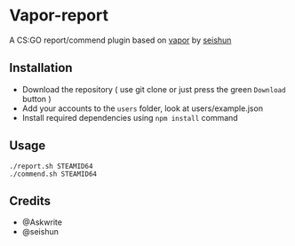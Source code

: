 # Vapor-report

A CS:GO report/commend plugin based on [vapor](https://github.com/scholtzm/vapor) by [seishun](https://github.com/seishun)

## Installation
* Download the repository ( use git clone or just press the green `Download` button )
* Add your accounts to the `users` folder, look at users/example.json
* Install required dependencies using `npm install` command

## Usage
    ./report.sh STEAMID64
    ./commend.sh STEAMID64

## Credits
* @Askwrite
* @seishun
